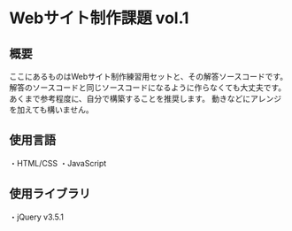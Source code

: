 Webサイト制作課題 vol.1
====

## 概要
ここにあるものはWebサイト制作練習用セットと、その解答ソースコードです。
解答のソースコードと同じソースコードになるように作らなくても大丈夫です。あくまで参考程度に、自分で構築することを推奨します。
動きなどにアレンジを加えても構いません。

## 使用言語
・HTML/CSS
・JavaScript

## 使用ライブラリ
・jQuery v3.5.1
